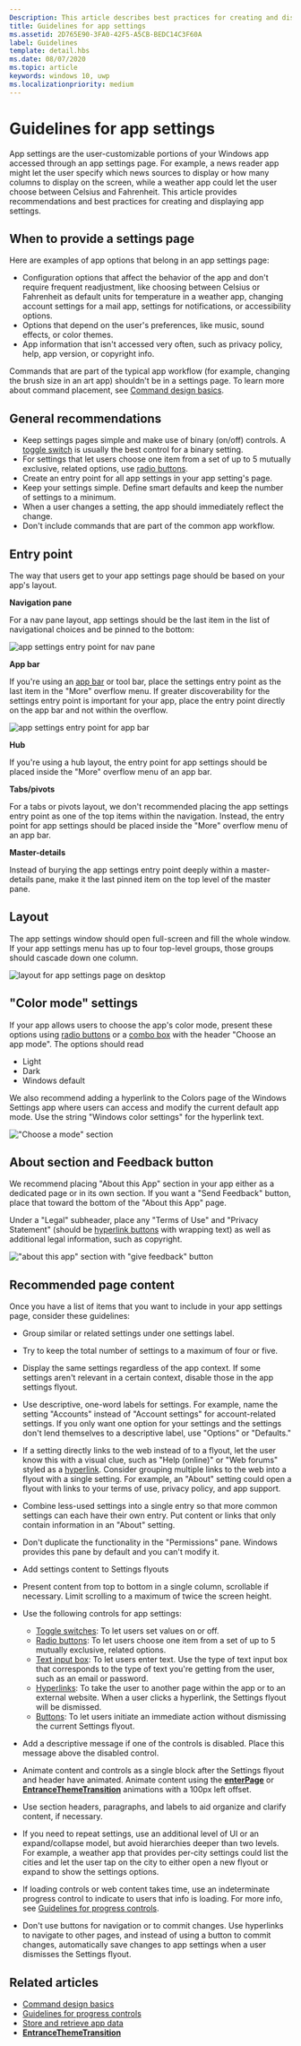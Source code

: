 ```yaml
---
Description: This article describes best practices for creating and displaying app settings.
title: Guidelines for app settings
ms.assetid: 2D765E90-3FA0-42F5-A5CB-BEDC14C3F60A
label: Guidelines
template: detail.hbs
ms.date: 08/07/2020
ms.topic: article
keywords: windows 10, uwp
ms.localizationpriority: medium
---
```


# Guidelines for app settings

App settings are the user-customizable portions of your Windows app accessed through an app settings page. For example, a news reader app might let the user specify which news sources to display or how many columns to display on the screen, while a weather app could let the user choose between Celsius and Fahrenheit. This article provides recommendations and best practices for creating and displaying app settings.

## When to provide a settings page

Here are examples of app options that belong in an app settings page:

- Configuration options that affect the behavior of the app and don't require frequent readjustment, like choosing between Celsius or Fahrenheit as default units for temperature in a weather app, changing account settings for a mail app, settings for notifications, or accessibility options.
- Options that depend on the user's preferences, like music, sound effects, or color themes.
- App information that isn't accessed very often, such as privacy policy, help, app version, or copyright info.

Commands that are part of the typical app workflow (for example, changing the brush size in an art app) shouldn't be in a settings page. To learn more about command placement, see [Command design basics](https://docs.microsoft.com/windows/uwp/layout/commanding-basics).

## General recommendations

- Keep settings pages simple and make use of binary (on/off) controls. A [toggle switch](../controls-and-patterns/toggles.md) is usually the best control for a binary setting.
- For settings that let users choose one item from a set of up to 5 mutually exclusive, related options, use [radio buttons](../controls-and-patterns/radio-button.md).
- Create an entry point for all app settings in your app setting's page.
- Keep your settings simple. Define smart defaults and keep the number of settings to a minimum.
- When a user changes a setting, the app should immediately reflect the change.
- Don't include commands that are part of the common app workflow.

## Entry point

The way that users get to your app settings page should be based on your app's layout.

**Navigation pane**

For a nav pane layout, app settings should be the last item in the list of navigational choices and be pinned to the bottom:

![app settings entry point for nav pane](images/appsettings-nav-settings.png)

**App bar**

If you're using an [app bar](../controls-and-patterns/app-bars.md) or tool bar, place the settings entry point as the last item in the "More" overflow menu. If greater discoverability for the settings entry point is important for your app, place the entry point directly on the app bar and not within the overflow.

![app settings entry point for app bar](../controls-and-patterns/images/appbar_rs2_overflow_icons.png)

**Hub**

If you're using a hub layout, the entry point for app settings should be placed inside the "More" overflow menu of an app bar.

**Tabs/pivots**

For a tabs or pivots layout, we don't recommended placing the app settings entry point as one of the top items within the navigation. Instead, the entry point for app settings should be placed inside the "More" overflow menu of an app bar.

**Master-details**

Instead of burying the app settings entry point deeply within a master-details pane, make it the last pinned item on the top level of the master pane.

## Layout


The app settings window should open full-screen and fill the whole window. If your app settings menu has up to four top-level groups, those groups should cascade down one column.

![layout for app settings page on desktop](images/appsettings-layout-navpane-desktop.png)


## "Color mode" settings


If your app allows users to choose the app's color mode, present these options using [radio buttons](../controls-and-patterns/radio-button.md) or a [combo box](../controls-and-patterns/combo-box.md) with the header "Choose an app mode". The options should read
- Light
- Dark
- Windows default

We also recommend adding a hyperlink to the Colors page of the Windows Settings app where users can access and modify the current default app mode. Use the string "Windows color settings" for the hyperlink text.

!["Choose a mode" section](images/appsettings_mode.png)

<!--
<div class="microsoft-internal-note">
Detailed redlines showing preferred text strings for the "Choose a mode" section are available on [UNI](https://uni/DesignDepot.FrontEnd/#/ProductNav/2543/0/dv/?t=Windows%7CControls%7CColorMode&f=RS2).
</div>
-->

## About section and Feedback button


We recommend placing  "About this App" section in your app either as a dedicated page or in its own section. If you want a "Send Feedback" button, place that toward the bottom of the "About this App" page.

Under a "Legal" subheader, place any "Terms of Use" and "Privacy Statement" (should be [hyperlink buttons](../controls-and-patterns/hyperlinks.md) with wrapping text) as well as additional legal information, such as copyright.

!["about this app" section with "give feedback" button](images/appsettings-about.png)


## Recommended page content


Once you have a list of items that you want to include in your app settings page, consider these guidelines:

- Group similar or related settings under one settings label.
- Try to keep the total number of settings to a maximum of four or five.
- Display the same settings regardless of the app context. If some settings aren't relevant in a certain context, disable those in the app settings flyout.
- Use descriptive, one-word labels for settings. For example, name the setting "Accounts" instead of "Account settings" for account-related settings. If you only want one option for your settings and the settings don't lend themselves to a descriptive label, use "Options" or "Defaults."
- If a setting directly links to the web instead of to a flyout, let the user know this with a visual clue, such as "Help (online)" or "Web forums" styled as a [hyperlink](../controls-and-patterns/hyperlinks.md). Consider grouping multiple links to the web into a flyout with a single setting. For example, an "About" setting could open a flyout with links to your terms of use, privacy policy, and app support.
- Combine less-used settings into a single entry so that more common settings can each have their own entry. Put content or links that only contain information in an "About" setting.
- Don't duplicate the functionality in the "Permissions" pane. Windows provides this pane by default and you can't modify it.

- Add settings content to Settings flyouts
- Present content from top to bottom in a single column, scrollable if necessary. Limit scrolling to a maximum of twice the screen height.
- Use the following controls for app settings:

    - [Toggle switches](../controls-and-patterns/toggles.md): To let users set values on or off.
    - [Radio buttons](../controls-and-patterns/radio-button.md): To let users choose one item from a set of up to 5 mutually exclusive, related options.
    - [Text input box](../controls-and-patterns/text-block.md): To let users enter text. Use the type of text input box that corresponds to the type of text you're getting from the user, such as an email or password.
    - [Hyperlinks](../controls-and-patterns/hyperlinks.md): To take the user to another page within the app or to an external website. When a user clicks a hyperlink, the Settings flyout will be dismissed.
    - [Buttons](../controls-and-patterns/buttons.md): To let users initiate an immediate action without dismissing the current Settings flyout.
- Add a descriptive message if one of the controls is disabled. Place this message above the disabled control.
- Animate content and controls as a single block after the Settings flyout and header have animated. Animate content using the [**enterPage**](https://docs.microsoft.com/previous-versions/windows/apps/br212672(v=win.10)) or [**EntranceThemeTransition**](https://docs.microsoft.com/uwp/api/Windows.UI.Xaml.Media.Animation.EntranceThemeTransition) animations with a 100px left offset.
- Use section headers, paragraphs, and labels to aid organize and clarify content, if necessary.
- If you need to repeat settings, use an additional level of UI or an expand/collapse model, but avoid hierarchies deeper than two levels. For example, a weather app that provides per-city settings could list the cities and let the user tap on the city to either open a new flyout or expand to show the settings options.
- If loading controls or web content takes time, use an indeterminate progress control to indicate to users that info is loading. For more info, see [Guidelines for progress controls](https://docs.microsoft.com/windows/uwp/controls-and-patterns/progress-controls).
- Don't use buttons for navigation or to commit changes. Use hyperlinks to navigate to other pages, and instead of using a button to commit changes, automatically save changes to app settings when a user dismisses the Settings flyout.



## Related articles

* [Command design basics](https://docs.microsoft.com/windows/uwp/layout/commanding-basics)
* [Guidelines for progress controls](https://docs.microsoft.com/windows/uwp/controls-and-patterns/progress-controls)
* [Store and retrieve app data](https://docs.microsoft.com/windows/uwp/app-settings/store-and-retrieve-app-data)
* [**EntranceThemeTransition**](https://docs.microsoft.com/uwp/api/Windows.UI.Xaml.Media.Animation.EntranceThemeTransition)

